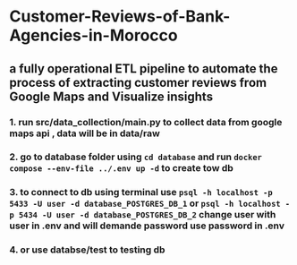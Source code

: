 # Customer-Reviews-of-Bank-Agencies-in-Morocco
## a fully operational ETL pipeline to automate the process of extracting customer reviews from Google Maps and Visualize insights


### 1. run src/data_collection/main.py to collect data from google maps api , data will be in data/raw
### 2. go to database folder using `cd database` and run `docker compose --env-file ../.env up -d` to create tow db
### 3. to connect to db using terminal use `psql -h localhost -p 5433 -U user -d database_POSTGRES_DB_1` or `psql -h localhost -p 5434 -U user -d database_POSTGRES_DB_2` change user with user in .env and will demande password use password in .env
### 4. or use databse/test to testing db

